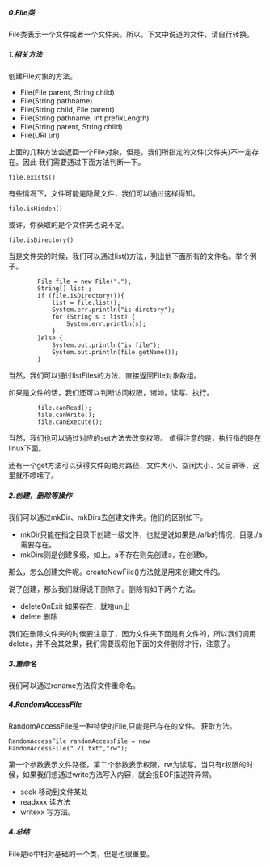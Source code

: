 ##### 0.File类
File类表示一个文件或者一个文件夹。所以，下文中说道的文件，请自行转换。

##### 1.相关方法

创建File对象的方法。

* File(File parent, String child)
* File(String pathname)
* File(String child, File parent)
* File(String pathname, int prefixLength)
* File(String parent, String child)
* File(URI uri)

上面的几种方法会返回一个File对象，但是，我们所指定的文件(文件夹)不一定存在。因此 我们需要通过下面方法判断一下。
```
file.exists()
```
有些情况下，文件可能是隐藏文件，我们可以通过这样得知。
```
file.isHidden()
```
或许，你获取的是个文件夹也说不定。
```
file.isDirectory()
```
当是文件夹的时候，我们可以通过list()方法，列出他下面所有的文件名。举个例子。
```
        File file = new File(".");
        String[] list ;
        if (file.isDirectory()){
            list = file.list();
            System.err.println("is dirctory");
            for (String s : list) {
                System.err.println(s);
            }
        }else {
            System.out.println("is file");
            System.out.println(file.getName());
        }
```
当然，我们可以通过listFiles的方法，直接返回File对象数组。

如果是文件的话，我们还可以判断访问权限，诸如，读写、执行。
```
        file.canRead();
        file.canWrite();
        file.canExecute();
```
当然，我们也可以通过对应的set方法去改变权限。
值得注意的是，执行指的是在linux下面。

还有一个get方法可以获得文件的绝对路径、文件大小、空闲大小、父目录等，这里就不啰嗦了。

##### 2.创建，删除等操作
我们可以通过mkDir、mkDirs去创建文件夹。他们的区别如下。
* mkDir只能在指定目录下创建一级文件，也就是说如果是./a/b的情况，目录./a需要存在。
* mkDirs则是创建多级，如上，a不存在则先创建a，在创建b。

那么，怎么创建文件呢。createNewFile()方法就是用来创建文件的。

说了创建，那么我们就得说下删除了。删除有如下两个方法。
* deleteOnExit 如果存在，就啥un出
* delete 删除

我们在删除文件夹的时候要注意了，因为文件夹下面是有文件的，所以我们调用delete，并不会其效果，我们需要现将他下面的文件删除才行，注意了。

##### 3.重命名
我们可以通过rename方法将文件重命名。

##### 4.RandomAccessFile
RandomAccessFile是一种特使的File,只能是已存在的文件。
获取方法。
```
RandomAccessFile randomAccessFile = new RandomAccessFile("./1.txt","rw");
```
第一个参数表示文件路径，第二个参数表示权限，rw为读写。当只有r权限的时候，如果我们想通过write方法写入内容，就会报EOF描述符异常。
* seek 移动到文件某处
* readxxx 读方法
* writexx 写方法。

##### 4.总结
File是io中相对基础的一个类，但是也很重要。






